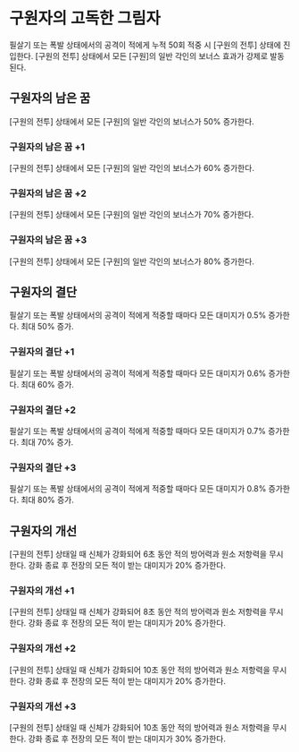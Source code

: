 # 구원자의 고독한 그림자

필살기 또는 폭발 상태에서의 공격이 적에게 누적 50회 적중 시 [구원의 전투] 상태에 진입한다. [구원의 전투] 상태에서 모든 [구원]의 일반 각인의 보너스 효과가 강제로 발동된다.

## 구원자의 남은 꿈

[구원의 전투] 상태에서 모든 [구원]의 일반 각인의 보너스가 50% 증가한다.

### 구원자의 남은 꿈 +1

[구원의 전투] 상태에서 모든 [구원]의 일반 각인의 보너스가 60% 증가한다.

### 구원자의 남은 꿈 +2

[구원의 전투] 상태에서 모든 [구원]의 일반 각인의 보너스가 70% 증가한다.

### 구원자의 남은 꿈 +3

[구원의 전투] 상태에서 모든 [구원]의 일반 각인의 보너스가 80% 증가한다.

## 구원자의 결단

필살기 또는 폭발 상태에서의 공격이 적에게 적중할 때마다 모든 대미지가 0.5% 증가한다. 최대 50% 증가.

### 구원자의 결단 +1

필살기 또는 폭발 상태에서의 공격이 적에게 적중할 때마다 모든 대미지가 0.6% 증가한다. 최대 60% 증가.

### 구원자의 결단 +2

필살기 또는 폭발 상태에서의 공격이 적에게 적중할 때마다 모든 대미지가 0.7% 증가한다. 최대 70% 증가.

### 구원자의 결단 +3

필살기 또는 폭발 상태에서의 공격이 적에게 적중할 때마다 모든 대미지가 0.8% 증가한다. 최대 80% 증가.

## 구원자의 개선

[구원의 전투] 상태일 때 신체가 강화되어 6초 동안 적의 방어력과 원소 저항력을 무시한다. 강화 종료 후 전장의 모든 적이 받는 대미지가 20% 증가한다.

### 구원자의 개선 +1

[구원의 전투] 상태일 때 신체가 강화되어 8초 동안 적의 방어력과 원소 저항력을 무시한다. 강화 종료 후 전장의 모든 적이 받는 대미지가 20% 증가한다.

### 구원자의 개선 +2

[구원의 전투] 상태일 때 신체가 강화되어 10초 동안 적의 방어력과 원소 저항력을 무시한다. 강화 종료 후 전장의 모든 적이 받는 대미지가 20% 증가한다.

### 구원자의 개선 +3

[구원의 전투] 상태일 때 신체가 강화되어 10초 동안 적의 방어력과 원소 저항력을 무시한다. 강화 종료 후 전장의 모든 적이 받는 대미지가 30% 증가한다.
